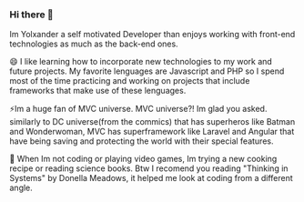 ### Hi there 👋

   Im Yolxander a self motivated Developer than enjoys working with front-end technologies as much as the back-end ones.

 😄 I like learning how to incorporate new technologies to my work and future projects. My favorite lenguages are Javascript and PHP so I spend most of the time practicing and working on projects that include frameworks that make use of these lenguages.

  ⚡Im a huge fan of MVC universe. MVC universe?! Im glad you asked. similarly to DC universe(from the commics) that has superheros like Batman and Wonderwoman, MVC has superframework like Laravel and Angular that have being saving and protecting the world with their special features. 
  
  🔭 When Im not coding or playing video games, Im trying a new cooking recipe or reading science books. Btw I recomend you reading "Thinking in Systems" by Donella Meadows, it helped me look at coding from a different angle. 

<!--
**Yolxander/Yolxander** is a ✨ _special_ ✨ repository because its `README.md` (this file) appears on your GitHub profile.

Here are some ideas to get you started:

- 🔭 I’m currently working on ...
- 🌱 I’m currently learning ...
- 👯 I’m looking to collaborate on ...
- 🤔 I’m looking for help with ...
- 💬 Ask me about ...
- 📫 How to reach me: ...
- 😄 Pronouns: ...
- ⚡ Fun fact: ...
-->
